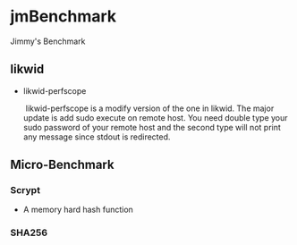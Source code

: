 # jmBenchmark
Jimmy's Benchmark

## likwid

- likwid-perfscope

  ​	likwid-perfscope is a modify version of the one in likwid. The major update is add sudo execute on remote host. You need double type your sudo password of your remote host and the second type will not print any message since stdout is redirected.

  



## Micro-Benchmark

### Scrypt
* A memory hard hash function

### SHA256
